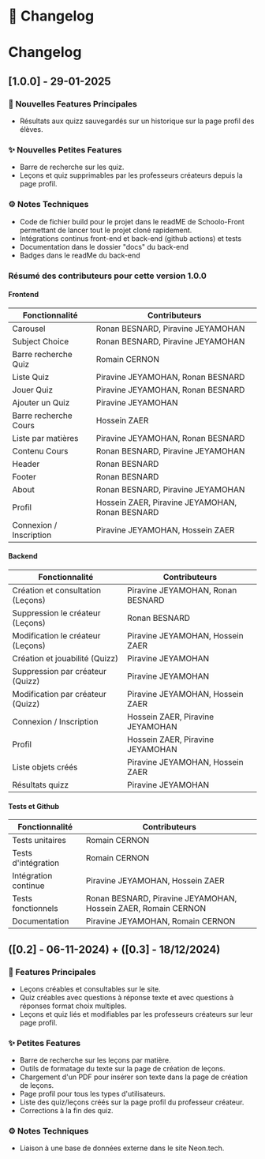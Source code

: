 # 📜 Changelog

# Changelog


## [1.0.0] - 29-01-2025

### 🌟 Nouvelles Features Principales
- Résultats aux quizz sauvegardés sur un historique sur la page profil des élèves.

### ✨ Nouvelles Petites Features
- Barre de recherche sur les quiz.
- Leçons et quiz supprimables par les professeurs créateurs depuis la page profil.

### ⚙️ Notes Techniques
- Code de fichier build pour le projet dans le readME de Schoolo-Front permettant de lancer tout le projet cloné rapidement.
- Intégrations continus front-end et back-end (github actions) et tests
- Documentation dans le dossier "docs" du back-end
- Badges dans le readMe du back-end

### Résumé des contributeurs pour cette version 1.0.0

#### Frontend

| Fonctionnalité                 | Contributeurs                          |
|--------------------------------|----------------------------------------|
| Carousel                      | Ronan BESNARD, Piravine JEYAMOHAN     |
| Subject Choice                | Ronan BESNARD, Piravine JEYAMOHAN     |
| Barre recherche Quiz          | Romain CERNON                         |
| Liste Quiz                    | Piravine JEYAMOHAN, Ronan BESNARD     |
| Jouer Quiz                    | Piravine JEYAMOHAN, Ronan BESNARD     |
| Ajouter un Quiz               | Piravine JEYAMOHAN                    |
| Barre recherche Cours         | Hossein ZAER                          |
| Liste par matières            | Piravine JEYAMOHAN, Ronan BESNARD     |
| Contenu Cours                 | Ronan BESNARD, Piravine JEYAMOHAN     |
| Header                        | Ronan BESNARD                         |
| Footer                        | Ronan BESNARD                         |
| About                         | Ronan BESNARD, Piravine JEYAMOHAN     |
| Profil                        | Hossein ZAER, Piravine JEYAMOHAN, Ronan BESNARD |
| Connexion / Inscription       | Piravine JEYAMOHAN, Hossein ZAER      |

#### Backend

| Fonctionnalité                 | Contributeurs                          |
|--------------------------------|----------------------------------------|
| Création et consultation (Leçons) | Piravine JEYAMOHAN, Ronan BESNARD |
| Suppression le créateur (Leçons) | Ronan BESNARD                     |
| Modification le créateur (Leçons) | Piravine JEYAMOHAN, Hossein ZAER  |
| Création et jouabilité (Quizz) | Piravine JEYAMOHAN                  |
| Suppression par créateur (Quizz) | Piravine JEYAMOHAN                |
| Modification par créateur (Quizz) | Piravine JEYAMOHAN, Hossein ZAER  |
| Connexion / Inscription        | Hossein ZAER, Piravine JEYAMOHAN     |
| Profil                         | Hossein ZAER, Piravine JEYAMOHAN     |
| Liste objets créés             | Piravine JEYAMOHAN, Hossein ZAER     |
| Résultats quizz                | Piravine JEYAMOHAN                   |

#### Tests et Github

| Fonctionnalité                 | Contributeurs                          |
|--------------------------------|----------------------------------------|
| Tests unitaires               | Romain CERNON                         |
| Tests d'intégration           | Romain CERNON                         |
| Intégration continue          | Piravine JEYAMOHAN, Hossein ZAER      |
| Tests fonctionnels            | Ronan BESNARD, Piravine JEYAMOHAN, Hossein ZAER, Romain CERNON |
| Documentation           | Piravine JEYAMOHAN, Romain CERNON |

## ([0.2] - 06-11-2024) + ([0.3] - 18/12/2024)

### 🌟 Features Principales
- Leçons créables et consultables sur le site.
- Quiz créables avec questions à réponse texte et avec questions à réponses format choix multiples.
- Leçons et quiz liés et modifiables par les professeurs créateurs sur leur page profil.

### ✨ Petites Features
- Barre de recherche sur les leçons par matière.
- Outils de formatage du texte sur la page de création de leçons.
- Chargement d'un PDF pour insérer son texte dans la page de création de leçons.
- Page profil pour tous les types d'utilisateurs.
- Liste des quiz/leçons créés sur la page profil du professeur créateur.
- Corrections à la fin des quiz.

### ⚙️ Notes Techniques
- Liaison à une base de données externe dans le site Neon.tech.
